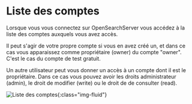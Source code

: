 Liste des comptes
=================

Lorsque vous vous connectez sur OpenSearchServer vous accédez
à la liste des comptes auxquels vous avez accès.

Il peut s'agir de votre propre compte si vous en avez créé un,
et dans ce cas vous apparaissez comme propriétaire (owner) du compte "owner".
C'est le cas du compte de test gratuit.

Un autre utilisateur peut vous donner un accès à un compte dont il est le propriétaire.
Dans ce cas vous pouvez avoir les droits administrateur (admin), le droit de modifier (write)
ou le droit de de consulter (read).

![Liste des comptes](/assets/account-list.png){:class="img-fluid"}
